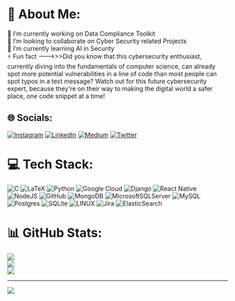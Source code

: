 # 💫 About Me:
🔭 I’m currently working on Data Compliance Toolkit<br>👯 I’m looking to collaborate on Cyber Security related Projects<br>🌱 I’m currently learning AI in Security<br>⚡ Fun fact --->>>Did you know that this cybersecurity enthusiast, currently diving into the fundamentals of computer science, can already spot more potential vulnerabilities in a line of code than most people can spot typos in a text message? Watch out for this future cybersecurity expert, because they're on their way to making the digital world a safer place, one code snippet at a time!


## 🌐 Socials:
[![Instagram](https://img.shields.io/badge/Instagram-%23E4405F.svg?logo=Instagram&logoColor=white)](https://instagram.com/tanviitrivedi) [![LinkedIn](https://img.shields.io/badge/LinkedIn-%230077B5.svg?logo=linkedin&logoColor=white)](https://linkedin.com/in/tanvi-trivedi1121) [![Medium](https://img.shields.io/badge/Medium-12100E?logo=medium&logoColor=white)](https://medium.com/tanvitrivedi) [![Twitter](https://img.shields.io/badge/Twitter-%231DA1F2.svg?logo=Twitter&logoColor=white)](https://twitter.com/tanu_1121) 

# 💻 Tech Stack:
![C](https://img.shields.io/badge/c-%2300599C.svg?style=flat&logo=c&logoColor=white) ![LaTeX](https://img.shields.io/badge/latex-%23008080.svg?style=flat&logo=latex&logoColor=white) ![Python](https://img.shields.io/badge/python-3670A0?style=flat&logo=python&logoColor=ffdd54) ![Google Cloud](https://img.shields.io/badge/Google%20Cloud-%234285F4.svg?style=flat&logo=google-cloud&logoColor=white) ![Django](https://img.shields.io/badge/django-%23092E20.svg?style=flat&logo=django&logoColor=white) ![React Native](https://img.shields.io/badge/react_native-%2320232a.svg?style=flat&logo=react&logoColor=%2361DAFB) ![NodeJS](https://img.shields.io/badge/node.js-6DA55F?style=flat&logo=node.js&logoColor=white) ![GitHub](https://img.shields.io/badge/GitHub-%23121011.svg?style=flat&logo=github&logoColor=white) ![MongoDB](https://img.shields.io/badge/MongoDB-%234ea94b.svg?style=flat&logo=mongodb&logoColor=white) ![MicrosoftSQLServer](https://img.shields.io/badge/Microsoft%20SQL%20Sever-CC2927?style=flat&logo=microsoft%20sql%20server&logoColor=white) ![MySQL](https://img.shields.io/badge/mysql-%2300f.svg?style=flat&logo=mysql&logoColor=white) ![Postgres](https://img.shields.io/badge/postgres-%23316192.svg?style=flat&logo=postgresql&logoColor=white) ![SQLite](https://img.shields.io/badge/sqlite-%2307405e.svg?style=flat&logo=sqlite&logoColor=white) ![LINUX](https://img.shields.io/badge/Linux-FCC624?style=flat&logo=linux&logoColor=black) ![Jira](https://img.shields.io/badge/jira-%230A0FFF.svg?style=flat&logo=jira&logoColor=white) ![ElasticSearch](https://img.shields.io/badge/-ElasticSearch-005571?style=flat&logo=elasticsearch)
# 📊 GitHub Stats:
![](https://github-readme-stats.vercel.app/api?username=tanvitrivedi&theme=vue-dark&hide_border=false&include_all_commits=true&count_private=false)<br/>
![](https://github-readme-streak-stats.herokuapp.com/?user=tanvitrivedi&theme=vue-dark&hide_border=false)<br/>
![](https://github-readme-stats.vercel.app/api/top-langs/?username=tanvitrivedi&theme=vue-dark&hide_border=false&include_all_commits=true&count_private=false&layout=compact)

---
[![](https://visitcount.itsvg.in/api?id=tanvitrivedi&icon=0&color=2)](https://visitcount.itsvg.in)

<!-- Proudly created with GPRM ( https://gprm.itsvg.in ) -->
